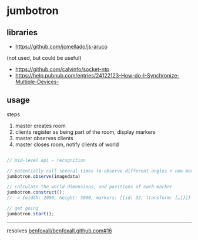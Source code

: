 # jumbotron

## libraries

* https://github.com/jcmellado/js-aruco

(not used, but could be useful)

* https://github.com/calvinfo/socket-ntp
* https://help.pubnub.com/entries/24122123-How-do-I-Synchronize-Multiple-Devices-

## usage

steps
1. master creates room
2. clients register as being part of the room, display markers
3. master observes clients
4. master closes room, notify clients of world

```js

// mid-level api - recognition

// potentially call several times to observe different angles + new markers
jumbotron.observe(imagedata)

// calculate the world dimensions, and positions of each marker
jumbotron.construct();
// -> {width: 2000, height: 3000, markers: [{id: 32, transform: […]}]}

// get going
jumbotron.start();

```

---

resolves [benfoxall/benfoxall.github.com#16](https://github.com/benfoxall/benfoxall.github.com/issues/16)